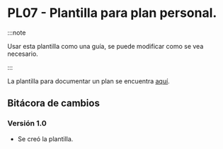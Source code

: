 # PL07 - Plantilla para plan personal.

:::note

Usar esta plantilla como una guía, se puede modificar como se vea necesario.

:::

La plantilla para documentar un plan se encuentra [aquí](https://docs.google.com/spreadsheets/d/1CHPoNV2M_fQdUihIK3VfJPxpYTcPqi3u8E2_dEyV-MM/edit#gid=0).

## Bitácora de cambios

### Versión 1.0

- Se creó la plantilla.
